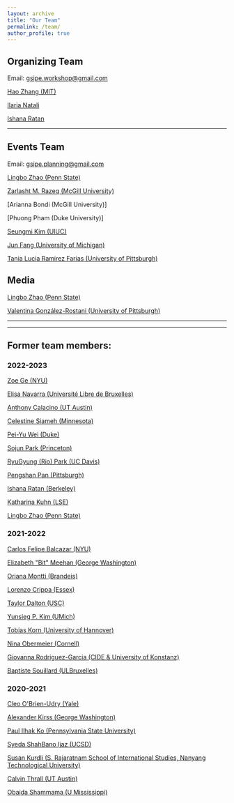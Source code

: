 ```yaml
---
layout: archive
title: "Our Team"
permalink: /team/
author_profile: true
---
```


## Organizing Team

Email: [gsipe.workshop@gmail.com](gsipe.workshop@gmail.com)

[Hao Zhang (MIT)](https://www.haocharliezhang.com/)

[Ilaria Natali](https://sites.google.com/view/ilaria-natali/home)

[Ishana Ratan](https://ishanaratan.com/)

<hr>

## Events Team

Email: [gsipe.planning@gmail.com](gsipe.planning@gmail.com)

[](https://www.celestineogboh.com/)

[Lingbo Zhao (Penn State)](https://polisci.la.psu.edu/people/lkz5164/)

[Zarlasht M. Razeq (McGill University)](https://www.zarlashtmrazeq.com/)

[Arianna Bondi (McGill University)]

[Phuong Pham (Duke University)]

[Seungmi Kim (UIUC)](https://pol.illinois.edu/directory/profile/seungmi2)

[Jun Fang (University of Michigan)](https://lsa.umich.edu/polisci/people/graduate-students/junfang.html)

[Tania Lucia Ramirez Farias (University of Pittsburgh)](https://www.sociology.pitt.edu/people/ant-26)

## Media 

[Lingbo Zhao (Penn State)](https://polisci.la.psu.edu/people/lkz5164/)

[Valentina González-Rostani (University of Pittsburgh)](https://gonzalez-rostani.netlify.app/)
<hr>
<hr>


## Former team members:

### 2022-2023

[Zoe Ge (NYU)](https://wp.nyu.edu/zoege/)

[Elisa Navarra (Université Libre de Bruxelles)](https://sites.google.com/view/elisanavarra)

[Anthony Calacino (UT Austin)](https://cola.utexas.edu/government/graduate/profile.php?id=ac72973)


[Celestine Siameh (Minnesota)](https://www.celestineogboh.com/)

[Pei-Yu Wei (Duke)](https://www.peiyuwei.com/)

[Sojun Park (Princeton)](https://sites.google.com/view/sojunp/home)

[RyuGyung (Rio) Park (UC Davis)](https://riopark.weebly.com/ )

[Pengshan Pan (Pittsburgh) ](https://www.cgm.pitt.edu/people/ant-25)

[Ishana Ratan (Berkeley)](https://enlab.berkeley.edu/lab-people/ishana-ratan/)

[Katharina Kuhn (LSE)](https://www.lse.ac.uk/international-relations/phd-students/kuhn-katharina)

[Lingbo Zhao (Penn State)](https://polisci.la.psu.edu/people/lkz5164/)


### 2021-2022

[Carlos Felipe Balcazar (NYU)](https://cfbalcazar.github.io/)

[Elizabeth "Bit" Meehan (George Washington)](https://elizabethbitmeehan.com/)

[Oriana Montti (Brandeis)](https://www.linkedin.com/in/orianamontti/)

[Lorenzo Crippa (Essex)](https://lorenzo-crippa.github.io)

[Taylor Dalton (USC)](https://taylorrdalton.com)

[Yunsieg P. Kim (UMich)](https:sites.lsa.umich.edu/yunsieg/)

[Tobias Korn (University of Hannover)](https://https://www.uni-goettingen.de/en/587541.html)

[Nina Obermeier (Cornell) ](https://ninaobermeier.com)

[Giovanna Rodriguez-Garcia (CIDE & University of Konstanz)](https://giovannarodriguezgarcia.academia.edu)

[Baptiste Souillard (ULBruxelles)](https://baptistesouillard.com)


### 2020-2021

[Cleo O'Brien-Udry (Yale)](https://cobrienudry.github.io/)

[Alexander Kirss (George Washington)](https://www.alexanderkirss.com/)

[Paul Ilhak Ko (Pennsylvania State University)](https://sites.google.com/view/paulko/home)

[Syeda ShahBano Ijaz (UCSD)](https://ssijaz.github.io)

[Susan Kurdli (S. Rajaratnam School of International Studies, Nanyang Technological University)](https://www.rsis.edu.sg/gpo/graduate-programmes/ph-d-programme/phd-student-profiles/)

[Calvin Thrall (UT Austin)](https://calvinthrall.github.io)

[Obaida Shammama (U Mississippi) ](https://https://politicalscience.olemiss.edu/current-ph-d-students/)
